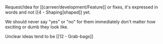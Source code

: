 Request/Idea for [[carreer/development/Feature]] or fixes, it's expressed in words and not [[4 - Shaping|shaped]] yet.

We should never say "yes" or "no" for them immediately don't matter how exciting or dumb they look like.

Unclear ideas tend to be [[12 - Grab-bags]]
